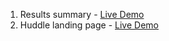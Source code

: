 1.  Results summary - [Live Demo](https://graceful-pegasus-c10769.netlify.app/)
2.  Huddle landing page - [Live Demo](https://calm-wisp-f091a2.netlify.app/)
